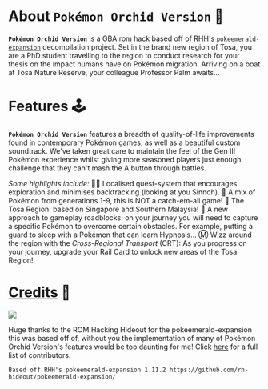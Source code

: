 # About `Pokémon Orchid Version` 🌸

**`Pokémon Orchid Version`** is a GBA rom hack based off of [RHH's `pokeemerald-expansion`](https://github.com/rh-hideout/pokeemerald-expansion) decompilation project. Set in the brand new region of Tosa, you are a PhD student travelling to the region to conduct research for your thesis on the impact humans have on Pokémon migration. Arriving on a boat at Tosa Nature Reserve, your colleague Professor Palm awaits...

# Features 🕹️

**`Pokémon Orchid Version`** features a breadth of quality-of-life improvements found in contemporary Pokémon games, as well as a beautiful custom soundtrack. We've taken great care to maintain the feel of the Gen III Pokémon experience whilst giving more seasoned players just enough challenge that they can't mash the A button through battles.

*Some highlights include:*
👋🏻 Localised quest-system that encourages exploration and minimises backtracking (looking at you Sinnoh).
🦓 A mix of Pokémon from generations 1-9, this is NOT a catch-em-all game!
🌴 The Tosa Region: based on Singapore and Southern Malaysia!
🚧 A new approach to gameplay roadblocks: on your journey you will need to capture a specific Pokémon to overcome certain obstacles. For example, putting a guard to sleep with a Pokémon that can learn Hypnosis...
Ⓜ️ Wizz around the region with the *Cross-Regional Transport* (CRT): As you progress on your journey, upgrade your Rail Card to unlock new areas of the Tosa Region!

# [Credits](CREDITS.md) 🤝

 [![](https://img.shields.io/github/all-contributors/rh-hideout/pokeemerald-expansion/master)](CREDITS.md)

Huge thanks to the ROM Hacking Hideout for the pokeemerald-expansion this was based off of, without you the implementation of many of Pokémon Orchid Version's features would be too daunting for me!
Click [here](CREDITS.md) for a full list of contributors.

```
Based off RHH's pokeemerald-expansion 1.11.2 https://github.com/rh-hideout/pokeemerald-expansion/
```